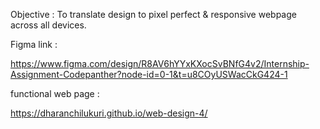 Objective : To translate design to pixel perfect & responsive webpage across all devices.

Figma link :

https://www.figma.com/design/R8AV6hYYxKXocSvBNfG4v2/Internship-Assignment-Codepanther?node-id=0-1&t=u8COyUSWacCkG424-1

functional web page :

https://dharanchilukuri.github.io/web-design-4/
